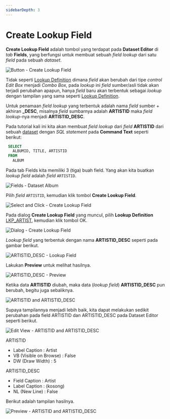 ```yaml
---
sidebarDepth: 3
---
```


# Create Lookup Field

**Create Lookup Field** adalah tombol yang terdapat pada **Dataset Editor** di _tab_ **Fields**, yang berfungsi untuk membuat sebuah _field lookup_ dari satu _field_ pada sebuah _dataset_.

![Button - Create Lookup Field](/images/btn-create-lookup-field.png)

Tidak seperti [Lookup Definition](../lookups/standard.md) dimana _field_ akan berubah dari tipe _control_ _Edit Box_ menjadi _Combo Box_, pada _lookup_ ini _field_ sumber/asli tidak akan terjadi perubahan apapun, hanya _field_ baru akan terbentuk sebagai _lookup_ dengan tampilan yang sama seperti [Lookup Definition](../lookups/standard.md).

Untuk penamaan _field lookup_ yang terbentuk adalah nama _field_ sumber + akhiran **\_DESC**, misalnya _field_ sumbarnya adalah **ARTISTID** maka _field lookup_-nya menjadi **ARTISTID_DESC**.

Pada tutorial kali ini kita akan membuat _field lookup_ dari _field_ **ARTISTID** dari sebuah [dataset](../datasets/dataset-baru.md) dengan _SQL statement_ pada **Command Text** seperti berikut:

```sql
 SELECT
   ALBUMID, TITLE, ARTISTID
 FROM
   ALBUM
```

Pada tab Fields kita memiliki 3 (tiga) buah field. Yang akan kita buatkan _lookup field_ adalah _field_ `ARTISTID`.

![Fields - Dataset Album](/images/fields-dst-album.png)

Pilih _field_ `ARTISTID`, kemudian klik tombol **Create Lookup Field**.

![Select and Click - Create Lookup Field](/images/artistid-click-create-lookup-field.png)

Pada dialog **Create Lookup Field** yang muncul, pilih **Lookup Definition** [LKP_ARTIST](../lookups/standard.md), kemudian klik tombol OK.

![Dialog - Create Lookup Field](/images/create-lookup-field-dialog.png)

_Lookup field_ yang terbentuk dengan nama **ARTISTID_DESC** seperti pada gambar berikut.

![ARTISTID_DESC - Lookup Field](/images/lookup-field-artistid-desc.png)

Lakukan **Preview** untuk melihat hasilnya.

![ARTISTID_DESC - Preview](/images/artistid_desc-preview.png)

Ketika data **ARTISTID** diubah, maka data (_lookup field_) **ARTISTID_DESC** pun berubah, begitu juga sebaliknya.

![ARTISTID and ARTISTID_DESC](/images/artisid-and-artistid_desc.png)

Supaya tampilannya menjadi lebih baik, kita dapat melakukan sedikit perubahan pada field ARTISTID dan ARTISTID_DESC pada Dataset Editor seperti berikut.

![Edit View - ARTISTID and ARTISTID_DESC](/images/edit-view-field-lookup.png)

ARTISTID

- Label Caption : Artist
- VB (Visible on Browse) : False
- DW (Draw Width) : 5

ARTISTID_DESC

- Field Caption : Artist
- Label Caption : (kosong)
- NL (New Line) : False

Berikut adalah tampilan hasilnya.

![Preview - ARTISTID and ARTISTID_DESC](/images/lookup-field-artist-preview.png)
